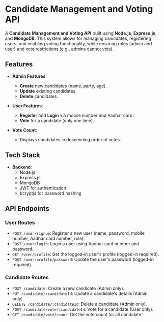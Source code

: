 # Candidate Management and Voting API

A **Candidate Management and Voting API** built using **Node.js**, **Express.js**, and **MongoDB**. This system allows for managing candidates, registering users, and enabling voting functionality, while ensuring roles (admin and user) and vote restrictions (e.g., admins cannot vote).

## Features

- **Admin Features**:
  - **Create** new candidates (name, party, age).
  - **Update** existing candidates.
  - **Delete** candidates.

- **User Features**:
  - **Register** and **Login** via mobile number and Aadhar card.
  - **Vote** for a candidate (only one time).

- **Vote Count**: 
  - Displays candidates in descending order of votes.

## Tech Stack

- **Backend**:
  - Node.js
  - Express.js
  - MongoDB
  - JWT for authentication
  - bcryptjs for password hashing
## API Endpoints

### User Routes

- `POST /user/signup`: Register a new user (name, password, mobile number, Aadhar card number, role).
- `POST /user/login`: Login a user using Aadhar card number and password.
- `GET /user/profile`: Get the logged-in user's profile (logged-in required).
- `POST /user/profile/password`: Update the user's password (logged-in required).

### Candidate Routes

- `POST /candidate`: Create a new candidate (Admin only).
- `PUT /candidate/:candidateId`: Update a candidate's details (Admin only).
- `DELETE /candidate/:candidateId`: Delete a candidate (Admin only).
- `POST /candidate/vote/:candidateId`: Vote for a candidate (User only).
- `GET /candidate/vote/count`: Get the vote count for all candidate

  

